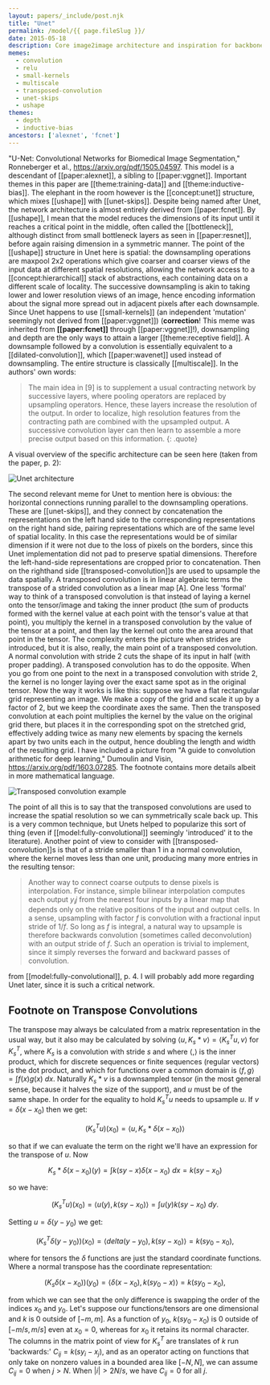 ```yaml
---
layout: papers/_include/post.njk
title: "Unet"
permalink: /model/{{ page.fileSlug }}/
date: 2015-05-18
description: Core image2image architecture and inspiration for backbone net in early diffusion models
memes:
  - convolution
  - relu
  - small-kernels
  - multiscale
  - transposed-convolution
  - unet-skips
  - ushape
themes:
  - depth
  - inductive-bias
ancestors: ['alexnet', 'fcnet']
---
```


"U-Net: Convolutional Networks for Biomedical Image Segmentation," Ronneberger et al., https://arxiv.org/pdf/1505.04597. This model is a descendant of [[paper:alexnet]], a sibling to [[paper:vggnet]]. Important themes in this paper are [[theme:training-data]] and [[theme:inductive-bias]]. The elephant in the room however is the [[concept:unet]] structure, which mixes [[ushape]] with [[unet-skips]]. Despite being named after Unet, the network architecture is almost entirely derived from [[paper:fcnet]]. By [[ushape]], I mean that the model reduces the dimensions of its input until it reaches a critical point in the middle, often called the [[bottleneck]], although distinct from small bottleneck layers as seen in [[paper:resnet]], before again raising dimension in a symmetric manner. The point of the [[ushape]] structure in Unet here is spatial: the downsampling operations are maxpool 2x2 operations which give coarser and coarser views of the input data at different spatial resolutions, allowing the network access to a [[concept:hierarchical]] stack of abstractions, each containing data on a different scale of locality. The successive downsampling is akin to taking lower and lower resolution views of an image, hence encoding information about the signal more spread out in adjacent pixels after each downsample. Since Unet happens to use [[small-kernels]] (an independent 'mutation' seemingly not derived from [[paper:vggnet]]) (**correction**! This meme was inherited from **[[paper:fcnet]]** through [[paper:vggnet]]!), downsampling and depth are the only ways to attain a larger [[theme:receptive field]]. A downsample followed by a convolution is essentially equivalent to a [[dilated-convolution]], which [[paper:wavenet]] used instead of downsampling. The entire structure is classically [[multiscale]]. In the authors' own  words:

> The main idea in [9] is to supplement a usual contracting network by successive layers, where pooling operators are replaced by upsampling operators. Hence, these layers increase the resolution of the output. In order to localize, high resolution features from the contracting path are combined with the upsampled output. A successive convolution layer can then learn to assemble a more precise output based on this information.
{: .quote}

A visual overview of the specific architecture can be seen here (taken from the paper, p. 2):

![Unet architecture](/images/unet-architecture.png)

The second relevant meme for Unet to mention here is obvious: the horizontal connections running parallel to the downsampling operations. These are [[unet-skips]], and they connect by concatenation the representations on the left hand side to the corresponding representations on the right hand side, pairing representations which are of the same level of spatial locality. In this case the representations would be of similar dimension if it were not due to the loss of pixels on the borders, since this Unet implementation did not pad to preserve spatial dimensions. Therefore the left-hand-side representations are cropped prior to concatenation. Then on the righthand side [[transposed-convolution]]s are used to upsample the data spatially. A transposed convolution is in linear algebraic terms the transpose of a strided convolution as a linear map [A]. One less 'formal' way to think of a transposed convolution is that instead of laying a kernel onto the tensor/image and taking the inner product (the sum of products formed with the kernel value at each point with the tensor's value at that point), you multiply the kernel in a transposed convolution by the value of the tensor at a point, and then lay the kernel out onto the area around that point in the tensor. The complexity enters the picture when strides are introduced, but it is also, really, the main point of a transposed convolution. A normal convolution with stride $2$ cuts the shape of its input in half (with proper padding). A transposed convolution has to do the opposite. When you go from one point to the next in a transposed convolution with stride $2$, the kernel is no longer laying over the exact same spot as in the original tensor. Now the way it works is like this: suppose we have a flat rectangular grid representing an image. We make a copy of the grid and scale it up by a factor of $2$, but we keep the coordinate axes the same. Then the transposed convolution at each point multiplies the kernel by the value on the original grid there, but places it in the corresponding spot on the stretched grid, effectively adding twice as many new elements by spacing the kernels apart by two units each in the output, hence doubling the length and width of the resulting grid. I have included a picture from "A guide to convolution arithmetic for deep learning," Dumoulin and Visin, https://arxiv.org/pdf/1603.07285. The footnote contains more details albeit in more mathematical language. 

![Transposed convolution example](/images/transposed-convolution.png)

The point of all this is to say that the transposed convolutions are used to increase the spatial resolution so we can symmetrically scale back up. This is a very common technique, but Unets helped to popularize this sort of thing (even if [[model:fully-convolutional]] seemingly 'introduced' it to the literature). Another point of view to consider with [[transposed-convolution]]s is that of a stride smaller than $1$ in a normal convolution, where the kernel moves less than one unit, producing many more entries in the resulting tensor: 

>Another way to connect coarse outputs to dense pixels is interpolation. For instance, simple bilinear interpolation computes each output $y_ij$ from the nearest four inputs by a linear map that depends only on the relative positions of the input and output cells. In a sense, upsampling with factor $f$ is convolution with a fractional input stride of $1/f$. So long as $f$ is integral, a natural way to upsample is therefore backwards convolution (sometimes called deconvolution) with an output stride of $f$. Such an operation is trivial to implement, since it simply reverses the forward and backward passes of convolution. 

from [[model:fully-convolutional]], p. 4. I will probably add more regarding Unet later, since it is such a critical network.

## Footnote on Transpose Convolutions

The transpose may always be calculated from a matrix representation in the usual way, but it also may be calculated by solving $\langle u, K_s * v \rangle = \langle K_s^T u, v \rangle$ for $K_s^T$, where $K_s$ is a convolution with stride $s$ and where $\langle , \rangle$ is the inner product, which for discrete sequences or finite sequences (regular vectors) is the dot product, and which for functions over a common domain is $\langle f, g \rangle = \int f(x)g(x) \ dx$. Naturally $K_s * v$ is a downsampled tensor (in the most general sense, because it halves the size of the support), and $u$ must be of the same shape. In order for the equality to hold $K_s^T u$ needs to upsample $u$. If $v = \delta(x - x_0)$ then we get: 

$$(K_s^T u)(x_0) = \langle u, K_s * \delta(x-x_0) \rangle$$ 

so that if we can evaluate the term on the right we'll have an expression for the transpose of $u$. Now 

$$K_s * \delta(x-x_0) (y) = \int k(sy - x)\delta(x-x_0) \ dx = k(sy - x_0)$$ 

so we have:

$$(K_s^T u)(x_0) = \langle u(y), k(sy - x_0) \rangle = \int u(y) k(sy - x_0) \ dy. $$

Setting $u = \delta(y-y_0)$ we get:

$$(K_s^T \delta(y-y_0))(x_0) = \langle delta(y-y_0), k(sy - x_0) \rangle = k(sy_0 - x_0), $$

where for tensors the $\delta$ functions are just the standard coordinate functions. Where a normal transpose has the coordinate representation: 

$$(K_s \delta(x-x_0))(y_0) = \langle \delta(x-x_0), k(sy_0 - x) \rangle = k(sy_0 - x_0),$$ 

from which we can see that the only difference is swapping the order of the indices $x_0$ and $y_0$. Let's suppose our functions/tensors are one dimensional and $k$ is $0$ outside of $[-m, m]$. As a function of $y_0$, $k(sy_0 - x_0)$ is $0$ outside of $[-m/s, m/s]$ even at $x_0 = 0$, whereas for $x_0$ it retains its normal character. The columns in the matrix point of view for $K_s^T$ are translates of $k$ run 'backwards:' $C_{ij} = k(sy_i - x_j)$, and as an operator acting on functions that only take on nonzero values in a bounded area like $[-N, N]$, we can assume $C_{ij} = 0$ when $j > N$. When $|i| > 2N/s$, we have $C_{ij} = 0$ for all $j$. 
